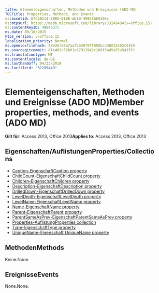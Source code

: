 ```yaml
---
title: Elementeigenschaften, Methoden und Ereignisse (ADO MD)
TOCTitle: Properties, Methods, and Events
ms:assetid: 67d28214-2805-010b-eb10-4995fb69506c
ms:mtpsurl: https://msdn.microsoft.com/library/JJ249404(v=office.15)
ms:contentKeyID: 48545371
ms.date: 09/18/2015
mtps_version: v=office.15
localization_priority: Normal
ms.openlocfilehash: 48e26fd8a7aafbb39f9ff658bca36812e02c9169
ms.sourcegitcommit: 8fe462c32b91c87911942c188f3445e85a54137c
ms.translationtype: MT
ms.contentlocale: de-DE
ms.lasthandoff: 04/23/2019
ms.locfileid: "32289449"
---
```

# <a name="member-properties-methods-and-events-ado-md"></a><span data-ttu-id="35b94-102">Elementeigenschaften, Methoden und Ereignisse (ADO MD)</span><span class="sxs-lookup"><span data-stu-id="35b94-102">Member properties, methods, and events (ADO MD)</span></span>

<span data-ttu-id="35b94-103">**Gilt für**: Access 2013, Office 2013</span><span class="sxs-lookup"><span data-stu-id="35b94-103">**Applies to**: Access 2013, Office 2013</span></span>

## <a name="propertiescollections"></a><span data-ttu-id="35b94-104">Eigenschaften/Auflistungen</span><span class="sxs-lookup"><span data-stu-id="35b94-104">Properties/Collections</span></span>

- [<span data-ttu-id="35b94-105">Caption-Eigenschaft</span><span class="sxs-lookup"><span data-stu-id="35b94-105">Caption property</span></span>](caption-property-ado-md.md)
- [<span data-ttu-id="35b94-106">ChildCount-Eigenschaft</span><span class="sxs-lookup"><span data-stu-id="35b94-106">ChildCount property</span></span>](childcount-property-ado-md.md)
- [<span data-ttu-id="35b94-107">Children-Eigenschaft</span><span class="sxs-lookup"><span data-stu-id="35b94-107">Children property</span></span>](children-property-ado-md.md)
- [<span data-ttu-id="35b94-108">Description-Eigenschaft</span><span class="sxs-lookup"><span data-stu-id="35b94-108">Description property</span></span>](description-property-ado-md.md)
- [<span data-ttu-id="35b94-109">DrilledDown-Eigenschaft</span><span class="sxs-lookup"><span data-stu-id="35b94-109">DrilledDown property</span></span>](drilleddown-property-ado-md.md)
- [<span data-ttu-id="35b94-110">LevelDepth-Eigenschaft</span><span class="sxs-lookup"><span data-stu-id="35b94-110">LevelDepth property</span></span>](leveldepth-property-ado-md.md)
- [<span data-ttu-id="35b94-111">LevelName-Eigenschaft</span><span class="sxs-lookup"><span data-stu-id="35b94-111">LevelName property</span></span>](levelname-property-ado-md.md)
- [<span data-ttu-id="35b94-112">Name-Eigenschaft</span><span class="sxs-lookup"><span data-stu-id="35b94-112">Name property</span></span>](name-property-ado-md.md)
- [<span data-ttu-id="35b94-113">Parent-Eigenschaft</span><span class="sxs-lookup"><span data-stu-id="35b94-113">Parent property</span></span>](parent-property-ado-md.md)
- [<span data-ttu-id="35b94-114">ParentSameAsPrev-Eigenschaft</span><span class="sxs-lookup"><span data-stu-id="35b94-114">ParentSameAsPrev property</span></span>](parentsameasprev-property-ado-md.md)
- [<span data-ttu-id="35b94-115">Properties-Auflistung</span><span class="sxs-lookup"><span data-stu-id="35b94-115">Properties collection</span></span>](properties-collection-ado.md)
- [<span data-ttu-id="35b94-116">Type-Eigenschaft</span><span class="sxs-lookup"><span data-stu-id="35b94-116">Type property</span></span>](type-property-ado-md.md)
- [<span data-ttu-id="35b94-117">UniqueName-Eigenschaft </span><span class="sxs-lookup"><span data-stu-id="35b94-117">UniqueName property</span></span>](uniquename-property-ado-md.md)


## <a name="methods"></a><span data-ttu-id="35b94-118">Methoden</span><span class="sxs-lookup"><span data-stu-id="35b94-118">Methods</span></span>

<span data-ttu-id="35b94-119">Keine.</span><span class="sxs-lookup"><span data-stu-id="35b94-119">None.</span></span>

## <a name="events"></a><span data-ttu-id="35b94-120">Ereignisse</span><span class="sxs-lookup"><span data-stu-id="35b94-120">Events</span></span>

<span data-ttu-id="35b94-121">None.</span><span class="sxs-lookup"><span data-stu-id="35b94-121">None.</span></span>

